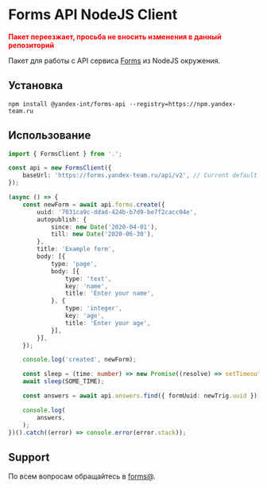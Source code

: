 # Forms API NodeJS Client
__<span style="color: red;">Пакет переезжает, просьба не вносить изменения в данный репозиторий</span>__

Пакет для работы с API сервиса [Forms](https://forms.yandex-team.ru) из NodeJS окружения.

## Установка

```shell
npm install @yandex-int/forms-api --registry=https://npm.yandex-team.ru
```

## Использование

```ts
import { FormsClient } from '.';

const api = new FormsClient({
    baseUrl: 'https://forms.yandex-team.ru/api/v2', // Current default
});

(async () => {
    const newForm = await api.forms.create({
        uuid: '7031ca9c-ddad-424b-b7d9-be7f2cacc04e',
        autopublish: {
            since: new Date('2020-04-01'),
            till: new Date('2020-06-30'),
        },
        title: 'Example form',
        body: [{
            type: 'page',
            body: [{
                type: 'text',
                key: 'name',
                title: 'Enter your name',
            }, {
                type: 'integer',
                key: 'age',
                title: 'Enter your age',
            }],
        }],
    });

    console.log('created', newForm);

    const sleep = (time: number) => new Promise((resolve) => setTimeout(resolve, time));
    await sleep(SOME_TIME);

    const answers = await api.answers.find({ formUuid: newTrig.uuid });

    console.log(
        answers,
    );
})().catch((error) => console.error(error.stack));
```

## Support

По всем вопросам обращайтесь в [forms@](mailto:forms@yandex-team.ru).
